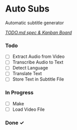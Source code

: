 # Auto Subs

Automatic subtitle generator

<em>[TODO.md spec & Kanban Board](https://bit.ly/3fCwKfM)</em>

### Todo

- [ ] Extract Audio from Video
- [ ] Transcribe Audio to Text
- [ ] Detect Language
- [ ] Translate Text
- [ ] Store Text in Subtitle File

### In Progress

- [ ] Make
- [ ] Load Video File

### Done ✓
